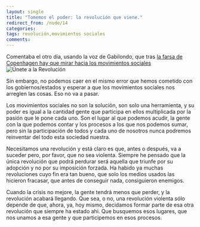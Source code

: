 ```yaml
---
layout: single
title: "Tomemos el poder: la revolución que viene."
redirect_from: /node/14
categories:
tags: revolución,movimientos sociales
comments: 
---
```

Comentaba el otro día, usando la voz de Gabilondo, que tras [la farsa de Copenhagen hay que mirar hacia los movimientos sociales](http://esclap.es/node/6 "¿Qué hacemos después de Compenhagen?")![Únete a la Revolución](/images/posts/2010-01-11-tomemos-el-poder-la-revolucion-que-viene/civ_revolution.jpg)

Sin embargo, no podemos caer en el mismo error que hemos cometido con los gobiernos/estados y esperar a que los movimientos sociales nos arreglen las cosas. Eso no va a pasar.

Los movimientos sociales no son la solución, son solo una herramienta, y su poder es igual a la cantidad gente que participa en ellos multiplicada por la pasión que le pone cada uno. Son el lugar al que podemos acudir, la gente con la que podemos contar y los procesos a los que nos podemos sumar, pero sin la participación de todos y cada uno de nosotros nunca podremos reinventar del todo esta sociedad nuestra.

Necesitamos una revolución y está claro es que, antes o después, va a suceder pero, por favor, que no sea violenta. Siempre he pensado que la única revolución que podrá perdurar será aquella que triunfe por su adopción y no por su imposición forzada. Ha habido ya muchas revoluciones cuyo fin era tan bueno, que solo los medios usados las hicieron fracasar, que antes de conseguir nada, consiguieron enemigos.

Cuando la crisis no mejore, la gente tendrá menos que perder, y la revolución acabará llegando. Que sea, o no, una revolución violenta sólo depende de que, ahora, ya, hoy mismo, decidamos formar parte de esa otra revolución que siempre ha estado ahi. Que busquemos esos lugares, que nos unamos a esa gente y que participemos en esos procesos.
